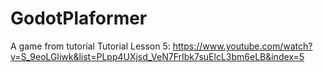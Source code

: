 # GodotPlaformer
A game from tutorial
Tutorial
Lesson 5: https://www.youtube.com/watch?v=S_9eoLGliwk&list=PLpp4UXjsd_VeN7FrIbk7suElcL3bm6eLB&index=5

